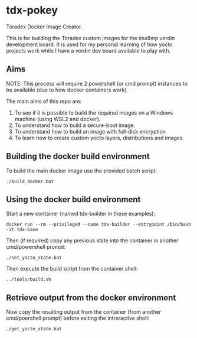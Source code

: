 # tdx-pokey
Toradex Docker Image Creator.

This is for building the Toradex custom images for the imx8mp verdin development board.
It is used for my personal learning of how yocto projects work while I have a verdin dev board available to play with.

## Aims
NOTE: This process will require 2 powershell (or cmd prompt) instances to be available (due to how docker containers work).

The main aims of this repo are:
1. To see if it is possible to build the required images on a Windows machine (using WSL2 and docker).
2. To understand how to build a secure-boot image.
3. To understand how to build an image with full-disk encryption
4. To learn how to create custom yocto layers, distributions and images

## Building the docker build environment
To build the main docker image use the provided batch script:
```
./build_docker.bat
```

## Using the docker build environment
Start a new container (named tdx-builder in these examples):
```
docker run --rm --privileged --name tdx-builder --entrypoint /bin/bash -it tdx-base
```
Then (if required) copy any previous state into the container in another cmd/powershell prompt:
```
./set_yocto_state.bat
```
Then execute the build script from the container shell:
```
../tools/build.sh
```

## Retrieve output from the docker environment
Now copy the resulting output from the container (from another cmd/poershell prompt) before exiting the intreractive shell:
```
./get_yocto_state.bat
```
